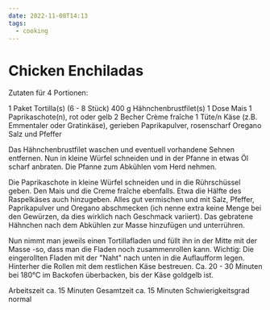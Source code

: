 ```yaml
---
date: 2022-11-08T14:13
tags:
  - cooking
---
```


# Chicken Enchiladas

Zutaten für 4 Portionen:

1 Paket                  Tortilla(s) (6 - 8 Stück)
400 g                    Hähnchenbrustfilet(s)
1 Dose                   Mais
1                        Paprikaschote(n), rot oder gelb
2 Becher                 Crème fraîche
1 Tüte/n                 Käse (z.B. Emmentaler oder Gratinkäse), gerieben
                         Paprikapulver, rosenscharf
                         Oregano
                         Salz und Pfeffer

Das Hähnchenbrustfilet waschen und eventuell vorhandene Sehnen entfernen. Nun
in kleine Würfel schneiden und in der Pfanne in etwas Öl scharf anbraten. Die
Pfanne zum Abkühlen vom Herd nehmen.

Die Paprikaschote in kleine Würfel schneiden und in die Rührschüssel geben. Den
Mais und die Creme fraîche ebenfalls. Etwa die Hälfte des Raspelkäses auch
hinzugeben. Alles gut vermischen und mit Salz, Pfeffer, Paprikapulver und
Oregano abschmecken (ich nenne extra keine Menge bei den Gewürzen, da dies
wirklich nach Geschmack variiert). Das gebratene Hähnchen nach dem Abkühlen zur
Masse hinzufügen und unterrühren.

Nun nimmt man jeweils einen Tortillafladen und füllt ihn in der Mitte mit der
Masse -so, dass man die Fladen noch zusammenrollen kann. Wichtig: Die
eingerollten Fladen mit der "Naht" nach unten in die Auflaufform legen.
Hinterher die Rollen mit dem restlichen Käse bestreuen. Ca. 20 - 30 Minuten bei
180°C im Backofen überbacken, bis der Käse goldgelb ist.

Arbeitszeit        ca. 15 Minuten
Gesamtzeit         ca. 15 Minuten
Schwierigkeitsgrad normal
